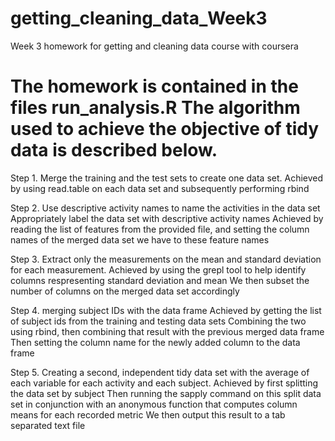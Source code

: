 getting_cleaning_data_Week3
===========================

Week 3 homework for getting and cleaning data course with coursera


The homework is contained in the files run_analysis.R
The algorithm used to achieve the objective of tidy data is described below.
============================================================================


Step 1. Merge the training and the test sets to create one data set.
Achieved by using read.table on each data set and subsequently performing rbind

Step 2. Use descriptive activity names to name the activities in the data set  
        Appropriately label the data set with descriptive activity names
Achieved by reading the list of features from the provided file, and setting the column names of the merged data set we have to these feature names

Step 3. Extract only the measurements on the mean and standard deviation for each measurement.
Achieved by using the grepl tool to help identify columns respresenting standard deviation and mean
We then subset the number of columns on the merged data set accordingly

Step 4. merging subject IDs with the data frame
Achieved by getting the list of subject ids from the training and testing data sets
Combining the two using rbind, then combining that result with the previous merged data frame
Then setting the column name for the newly added column to the data frame

Step 5. Creating a second, independent tidy data set 
         with the average of each variable for each activity and each subject.
Achieved by first splitting the data set by subject
Then running the sapply command on this split data set in conjunction with an anonymous function that computes column means for each recorded metric
We then output this result to a tab separated text file
